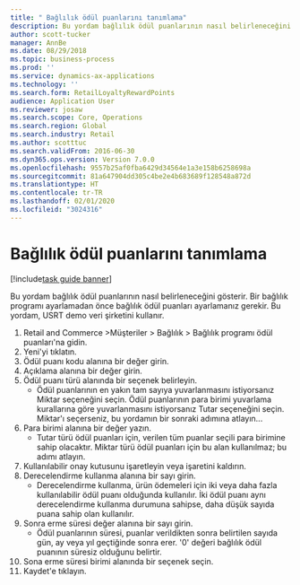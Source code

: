 ```yaml
---
title: " Bağlılık ödül puanlarını tanımlama"
description: Bu yordam bağlılık ödül puanlarının nasıl belirleneceğini gösterir.
author: scott-tucker
manager: AnnBe
ms.date: 08/29/2018
ms.topic: business-process
ms.prod: ''
ms.service: dynamics-ax-applications
ms.technology: ''
ms.search.form: RetailLoyaltyRewardPoints
audience: Application User
ms.reviewer: josaw
ms.search.scope: Core, Operations
ms.search.region: Global
ms.search.industry: Retail
ms.author: scotttuc
ms.search.validFrom: 2016-06-30
ms.dyn365.ops.version: Version 7.0.0
ms.openlocfilehash: 9557b25af0fba6429d34564e1a3e158b6258698a
ms.sourcegitcommit: 81a647904dd305c4be2e4b683689f128548a872d
ms.translationtype: HT
ms.contentlocale: tr-TR
ms.lasthandoff: 02/01/2020
ms.locfileid: "3024316"
---
```

# <a name="define-loyalty-reward-points"></a> Bağlılık ödül puanlarını tanımlama

[!include[task guide banner](../includes/task-guide-banner.md)]

Bu yordam bağlılık ödül puanlarının nasıl belirleneceğini gösterir. Bir bağlılık programı ayarlamadan önce bağlılık ödül puanları ayarlamanız gerekir. Bu yordam, USRT demo veri şirketini kullanır.

1. Retail and Commerce >Müşteriler > Bağlılık > Bağlılık programı ödül puanları'na gidin.
2. Yeni'yi tıklatın.
3. Ödül puanı kodu alanına bir değer girin.
4. Açıklama alanına bir değer girin.
5. Ödül puanı türü alanında bir seçenek belirleyin.
    * Ödül puanlarının en yakın tam sayıya yuvarlanmasını istiyorsanız Miktar seçeneğini seçin. Ödül puanlarının para birimi yuvarlama kurallarına göre yuvarlanmasını istiyorsanız Tutar seçeneğini seçin. Miktar'ı seçerseniz, bu yordamın bir sonraki adımına atlayın...  
6. Para birimi alanına bir değer yazın.
    * Tutar türü ödül puanları için, verilen tüm puanlar seçili para birimine sahip olacaktır. Miktar türü ödül puanları için bu alan kullanılmaz; bu adımı atlayın.  
7. Kullanılabilir onay kutusunu işaretleyin veya işaretini kaldırın.
8. Derecelendirme kullanma alanına bir sayı girin.
    * Derecelendirme kullanma, ürün ödemeleri için iki veya daha fazla kullanılabilir ödül puanı olduğunda kullanılır. İki ödül puanı aynı derecelendirme kullanma durumuna sahipse, daha düşük sayıda puana sahip olan kullanılır.  
9. Sonra erme süresi değer alanına bir sayı girin.
    * Ödül puanlarının süresi, puanlar verildikten sonra belirtilen sayıda gün, ay veya yıl geçtiğinde sonra erer. '0' değeri bağlılık ödül puanının süresiz olduğunu belirtir.  
10. Sona erme süresi birimi alanında bir seçenek seçin.
11. Kaydet'e tıklayın.


